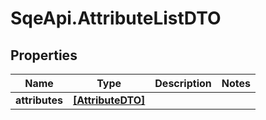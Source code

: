 # SqeApi.AttributeListDTO

## Properties

Name | Type | Description | Notes
------------ | ------------- | ------------- | -------------
**attributes** | [**[AttributeDTO]**](AttributeDTO.md) |  | 


